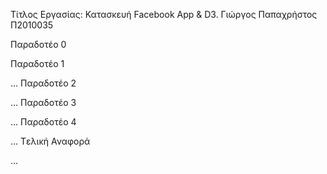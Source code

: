 
Τίτλος Εργασίας: Κατασκευή  Facebook App & D3.
Γιώργος Παπαχρήστος
Π2010035 

Παραδοτέο 0

Παραδοτέο 1

...
Παραδοτέο 2

...
Παραδοτέο 3

...
Παραδοτέο 4

...
Tελική Αναφορά

...





